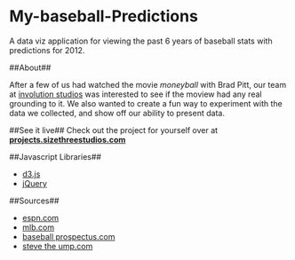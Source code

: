 My-baseball-Predictions
=======================
A data viz application for viewing the past 6 years of baseball stats with predictions for 2012. 

##About##

After a few of us had watched the movie *moneyball* with Brad Pitt, our team at [involution studios](http://goinvo.com) was interested to see if the moview had any real grounding to it. We also wanted to create a fun way to experiment with the data we collected, and show off our ability to present data.

##See it live##
Check out the project for yourself over at **[projects.sizethreestudios.com](http://projects.sizethreestudios.com/_moneyball/)**

##Javascript Libraries##
* [d3.js](http://d3js.org/)
* [jQuery](http://jquery.com/)

##Sources##
* [espn.com](http://espn.go.com/)
* [mlb.com](http://mlb.mlb.com/)
* [baseball prospectus.com](http://www.baseballprospectus.com)
* [steve the ump.com](http://www.stevetheump.com/)
